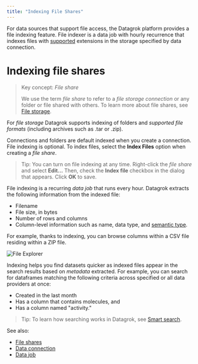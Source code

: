 ```yaml
---
title: "Indexing File Shares"
---
```


For data sources that support file access, the Datagrok platform provides a file indexing feature. File indexer is a
data job with hourly recurrence that indexes files with
[supported](../files/supported-formats.md) extensions in the storage specified by data connection.

# Indexing file shares

>Key concept: _File share_
>
>We use the term _file share_ to refer to a _file storage connection_ or any folder or file shared with others. To learn more about file shares, see [File storage](../files/files.mdx).

For _file storage_<!--add link when ready--> Datagrok supports indexing of folders and _supported file formats_<!--add link when ready--> (including archives such as .tar or .zip).

Connections and folders are default indexed when you create a connection<!--add link when ready-->. File indexing is optional. To index files, select the **Index Files** option when creating a _file share_<!--add link when ready-->.

>Tip:  You can turn on file indexing at any time. Right-click the _file share_ and select **Edit...** Then, check the **Index file** checkbox in the dialog that appears. Click **OK** to save.

File indexing is a recurring _data job_<!--add link when ready--> that runs every hour. Datagrok extracts the following information from the indexed file:

* Filename
* File size, in bytes
* Number of rows and columns
* Column-level information such as name, data type, and [semantic type](../catalog/semantic-types.md).

For example, thanks to indexing, you can browse columns within a CSV file residing within a ZIP file.

![File Explorer](./connectors/files-browser.gif "File Explorer")

Indexing helps you find datasets quicker as indexed files appear in the search results based on _metadata_ extracted. For example, you can search for dataframes matching the following criteria across specified or all data providers at once:

* Created in the last month
* Has a column that contains molecules, and
* Has a column named "activity."

>Tip: To learn how searching works in Datagrok, see [Smart search](../datagrok/smart-search.md).

See also:

* [File shares](../files/files.mdx)
* [Data connection](../access.md#data-connection)
* [Data job](_data-job.md)
